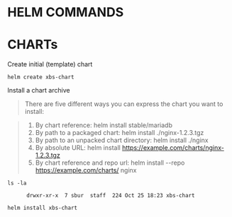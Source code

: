 # HELM COMMANDS

# CHARTs

Create initial (template) chart
```
helm create xbs-chart
```

Install a chart archive

> There are five different ways you can express the chart you want to install:

> 1. By chart reference: helm install stable/mariadb
> 2. By path to a packaged chart: helm install ./nginx-1.2.3.tgz
> 3. By path to an unpacked chart directory: helm install ./nginx
> 4. By absolute URL: helm install https://example.com/charts/nginx-1.2.3.tgz
> 5. By chart reference and repo url: helm install --repo https://example.com/charts/ nginx
```
ls -la 

      drwxr-xr-x  7 sbur  staff  224 Oct 25 18:23 xbs-chart
      
helm install xbs-chart
```








































